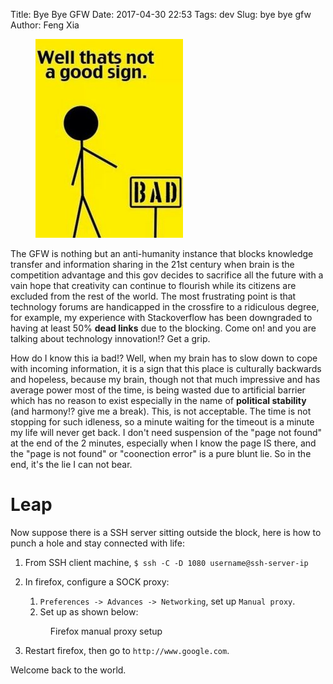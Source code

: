 Title: Bye Bye GFW
Date: 2017-04-30 22:53
Tags: dev
Slug: bye bye gfw
Author: Feng Xia

<figure class="col l3 m3 s12">
  <img src="/images/funny/gfw.jpg"/>
</figure>


The GFW is nothing but an anti-humanity instance that blocks knowledge
transfer and information sharing in the 21st century when brain is the
competition advantage and this gov decides to sacrifice all the future
with a vain hope that creativity can continue to flourish while its
citizens are excluded from the rest of the world. The most frustrating
point is that technology forums are handicapped in the crossfire to a
ridiculous degree, for example, my experience with Stackoverflow has
been downgraded to having at least 50% **dead links** due to the
blocking. Come on! and you are talking about technology innovation!?
Get a grip.

How do I know this ia bad!? Well, when my brain has to slow down to
cope with incoming information, it is a sign that this place is
culturally backwards and hopeless, because my brain, though not that
much impressive and has average power most of the time, is being
wasted due to artificial barrier which has no reason to exist
especially in the name of __political stability__ (and harmony!? give
me a break). This, is not acceptable. The time is not stopping for
such idleness, so a minute waiting for the timeout is a minute my life
will never get back. I don't need suspension of the "page not found"
at the end of the 2 minutes, especially when I know the page IS there,
and the "page is not found" or "coonection error" is a pure blunt
lie. So in the end, it's the lie I can not bear.

# Leap

Now suppose there is a SSH server sitting outside the block, here is
how to punch a hole and stay connected with life:

1. From SSH client machine, `$ ssh -C -D 1080 username@ssh-server-ip`
2. In firefox, configure a SOCK proxy:
    1. `Preferences -> Advances -> Networking`, set up `Manual proxy`.
    2. Set up as shown below:

    <figure class="s12 center"
        <img src="/images/firefox%20manual%20proxy.png" />
        <figcaption>Firefox manual proxy setup</figcaption>
    </figure>
    
3. Restart firefox, then go to `http://www.google.com`.
    
Welcome back to the world.
